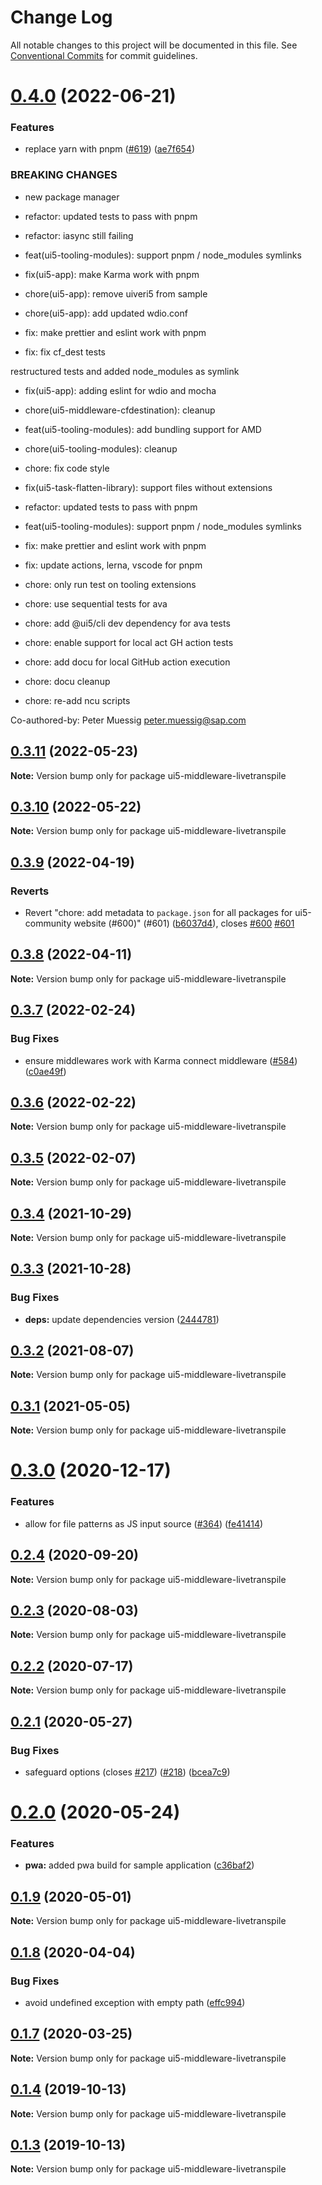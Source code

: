 # Change Log

All notable changes to this project will be documented in this file.
See [Conventional Commits](https://conventionalcommits.org) for commit guidelines.

# [0.4.0](https://github.com/ui5-community/ui5-ecosystem-showcase/compare/ui5-middleware-livetranspile@0.3.11...ui5-middleware-livetranspile@0.4.0) (2022-06-21)


### Features

* replace yarn with pnpm ([#619](https://github.com/ui5-community/ui5-ecosystem-showcase/issues/619)) ([ae7f654](https://github.com/ui5-community/ui5-ecosystem-showcase/commit/ae7f6544f010d4b97c8a4db28ea89d01389b5fb5))


### BREAKING CHANGES

* new package manager

* refactor: updated tests to pass with pnpm

* refactor: iasync still failing

* feat(ui5-tooling-modules): support pnpm / node_modules symlinks

* fix(ui5-app): make Karma work with pnpm

* chore(ui5-app): remove uiveri5 from sample

* chore(ui5-app): add updated wdio.conf

* fix: make prettier and eslint work with pnpm

* fix: fix cf_dest tests

restructured tests and added node_modules as symlink

* fix(ui5-app): adding eslint for wdio and mocha

* chore(ui5-middleware-cfdestination): cleanup

* feat(ui5-tooling-modules): add bundling support for AMD

* chore(ui5-tooling-modules): cleanup

* chore: fix code style

* fix(ui5-task-flatten-library): support files without extensions

* refactor: updated tests to pass with pnpm

* feat(ui5-tooling-modules): support pnpm / node_modules symlinks

* fix: make prettier and eslint work with pnpm

* fix: update actions, lerna, vscode for pnpm

* chore: only run test on tooling extensions

* chore: use sequential tests for ava

* chore: add @ui5/cli dev dependency for ava tests

* chore: enable support for local act GH action tests

* chore: add docu for local GitHub action execution

* chore: docu cleanup

* chore: re-add ncu scripts

Co-authored-by: Peter Muessig <peter.muessig@sap.com>





## [0.3.11](https://github.com/ui5-community/ui5-ecosystem-showcase/compare/ui5-middleware-livetranspile@0.3.10...ui5-middleware-livetranspile@0.3.11) (2022-05-23)

**Note:** Version bump only for package ui5-middleware-livetranspile





## [0.3.10](https://github.com/ui5-community/ui5-ecosystem-showcase/compare/ui5-middleware-livetranspile@0.3.9...ui5-middleware-livetranspile@0.3.10) (2022-05-22)

**Note:** Version bump only for package ui5-middleware-livetranspile





## [0.3.9](https://github.com/ui5-community/ui5-ecosystem-showcase/compare/ui5-middleware-livetranspile@0.3.8...ui5-middleware-livetranspile@0.3.9) (2022-04-19)


### Reverts

* Revert "chore: add metadata to `package.json` for all packages for ui5-community website (#600)" (#601) ([b6037d4](https://github.com/ui5-community/ui5-ecosystem-showcase/commit/b6037d4d397275ad2d83e7f18415c45a878c76bf)), closes [#600](https://github.com/ui5-community/ui5-ecosystem-showcase/issues/600) [#601](https://github.com/ui5-community/ui5-ecosystem-showcase/issues/601)





## [0.3.8](https://github.com/ui5-community/ui5-ecosystem-showcase/compare/ui5-middleware-livetranspile@0.3.7...ui5-middleware-livetranspile@0.3.8) (2022-04-11)

**Note:** Version bump only for package ui5-middleware-livetranspile





## [0.3.7](https://github.com/ui5-community/ui5-ecosystem-showcase/compare/ui5-middleware-livetranspile@0.3.6...ui5-middleware-livetranspile@0.3.7) (2022-02-24)


### Bug Fixes

* ensure middlewares work with Karma connect middleware ([#584](https://github.com/ui5-community/ui5-ecosystem-showcase/issues/584)) ([c0ae49f](https://github.com/ui5-community/ui5-ecosystem-showcase/commit/c0ae49fbcf49c6f667c86bfca291beefe6b74f27))





## [0.3.6](https://github.com/ui5-community/ui5-ecosystem-showcase/compare/ui5-middleware-livetranspile@0.3.5...ui5-middleware-livetranspile@0.3.6) (2022-02-22)

**Note:** Version bump only for package ui5-middleware-livetranspile





## [0.3.5](https://github.com/ui5-community/ui5-ecosystem-showcase/compare/ui5-middleware-livetranspile@0.3.4...ui5-middleware-livetranspile@0.3.5) (2022-02-07)

**Note:** Version bump only for package ui5-middleware-livetranspile





## [0.3.4](https://github.com/ui5-community/ui5-ecosystem-showcase/compare/ui5-middleware-livetranspile@0.3.3...ui5-middleware-livetranspile@0.3.4) (2021-10-29)

**Note:** Version bump only for package ui5-middleware-livetranspile





## [0.3.3](https://github.com/ui5-community/ui5-ecosystem-showcase/compare/ui5-middleware-livetranspile@0.3.2...ui5-middleware-livetranspile@0.3.3) (2021-10-28)


### Bug Fixes

* **deps:** update dependencies version ([2444781](https://github.com/ui5-community/ui5-ecosystem-showcase/commit/2444781b4b2b7215b8e891dfe65c42167a668f66))





## [0.3.2](https://github.com/ui5-community/ui5-ecosystem-showcase/compare/ui5-middleware-livetranspile@0.3.1...ui5-middleware-livetranspile@0.3.2) (2021-08-07)

**Note:** Version bump only for package ui5-middleware-livetranspile





## [0.3.1](https://github.com/ui5-community/ui5-ecosystem-showcase/compare/ui5-middleware-livetranspile@0.3.0...ui5-middleware-livetranspile@0.3.1) (2021-05-05)

**Note:** Version bump only for package ui5-middleware-livetranspile





# [0.3.0](https://github.com/petermuessig/ui5-ecosystem-showcase/compare/ui5-middleware-livetranspile@0.2.4...ui5-middleware-livetranspile@0.3.0) (2020-12-17)


### Features

* allow for file patterns as JS input source ([#364](https://github.com/petermuessig/ui5-ecosystem-showcase/issues/364)) ([fe41414](https://github.com/petermuessig/ui5-ecosystem-showcase/commit/fe41414a2375d0954d48c870c6b65686b6b32029))





## [0.2.4](https://github.com/petermuessig/ui5-ecosystem-showcase/compare/ui5-middleware-livetranspile@0.2.3...ui5-middleware-livetranspile@0.2.4) (2020-09-20)

**Note:** Version bump only for package ui5-middleware-livetranspile





## [0.2.3](https://github.com/petermuessig/ui5-ecosystem-showcase/compare/ui5-middleware-livetranspile@0.2.2...ui5-middleware-livetranspile@0.2.3) (2020-08-03)

**Note:** Version bump only for package ui5-middleware-livetranspile





## [0.2.2](https://github.com/petermuessig/ui5-ecosystem-showcase/compare/ui5-middleware-livetranspile@0.2.1...ui5-middleware-livetranspile@0.2.2) (2020-07-17)

**Note:** Version bump only for package ui5-middleware-livetranspile





## [0.2.1](https://github.com/petermuessig/ui5-ecosystem-showcase/compare/ui5-middleware-livetranspile@0.2.0...ui5-middleware-livetranspile@0.2.1) (2020-05-27)


### Bug Fixes

* safeguard options (closes [#217](https://github.com/petermuessig/ui5-ecosystem-showcase/issues/217)) ([#218](https://github.com/petermuessig/ui5-ecosystem-showcase/issues/218)) ([bcea7c9](https://github.com/petermuessig/ui5-ecosystem-showcase/commit/bcea7c933a65764aa374397fdb1366cec3ed208f))





# [0.2.0](https://github.com/petermuessig/ui5-ecosystem-showcase/compare/ui5-middleware-livetranspile@0.1.9...ui5-middleware-livetranspile@0.2.0) (2020-05-24)


### Features

* **pwa:** added pwa build for sample application ([c36baf2](https://github.com/petermuessig/ui5-ecosystem-showcase/commit/c36baf24ed93e4e3634374c7ddcd426b8818876f))





## [0.1.9](https://github.com/petermuessig/ui5-ecosystem-showcase/compare/ui5-middleware-livetranspile@0.1.8...ui5-middleware-livetranspile@0.1.9) (2020-05-01)

**Note:** Version bump only for package ui5-middleware-livetranspile





## [0.1.8](https://github.com/petermuessig/ui5-ecosystem-showcase/compare/ui5-middleware-livetranspile@0.1.7...ui5-middleware-livetranspile@0.1.8) (2020-04-04)


### Bug Fixes

* avoid undefined exception with empty path ([effc994](https://github.com/petermuessig/ui5-ecosystem-showcase/commit/effc994013c0f5eae69c0797c70e7609a070399e))





## [0.1.7](https://github.com/petermuessig/ui5-ecosystem-showcase/compare/ui5-middleware-livetranspile@0.1.6...ui5-middleware-livetranspile@0.1.7) (2020-03-25)

**Note:** Version bump only for package ui5-middleware-livetranspile





## [0.1.4](https://github.com/petermuessig/ui5-ecosystem-showcase/compare/ui5-middleware-livetranspile@0.1.3...ui5-middleware-livetranspile@0.1.4) (2019-10-13)

**Note:** Version bump only for package ui5-middleware-livetranspile





## [0.1.3](https://github.com/petermuessig/ui5-ecosystem-showcase/compare/ui5-middleware-livetranspile@0.1.2...ui5-middleware-livetranspile@0.1.3) (2019-10-13)

**Note:** Version bump only for package ui5-middleware-livetranspile

